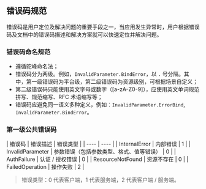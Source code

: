 ## 错误码规范

错误码是用户定位及解决问题的重要手段之一，当应用发生异常时，用户根据错误码及文档中的错误码描述和解决方案就可以快速定位并解决问题。

### 错误码命名规范

- 遵循驼峰命名法；
- 错误码分为两级。例如，`InvalidParameter.BindError`，以 `.` 号分隔。其中，第一级错误码为平台级，第二级错误码为资源级别，可根据场景自定义；
- 第二级错误码只能使用英文字母或数字（[a-zA-Z0-9]），应使用英文单词规范拼写、规范缩写、RFC 术语缩写等；
- 错误码应避免同一语义多种定义，例如：`InvalidParameter.ErrorBind`, `InvalidParameter.BindError`。

### 第一级公共错误码

| 错误码 | 错误描述 | 错误类型 |
| ---- | ---- |
| InternalError | 内部错误 | 1 | 
| InvalidParameter | 参数错误（包括参数类型、格式、值等错误） | 0 |
| AuthFailure | 认证 / 授权错误 | 0 |
| ResourceNotFound | 资源不存在 | 0 |
| FailedOperation | 操作失败 | 2 |

> 错误类型：0 代表客户端，1 代表服务端，2 代表客户端 / 服务端。
